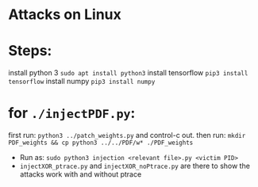 # Attacks on Linux

# Steps:

install python 3 `sudo apt install python3`
install tensorflow `pip3 install tensorflow`
install numpy `pip3 install numpy`

# for `./injectPDF.py`:

first run: `python3 ../patch_weights.py` and control-c out.
then run: `mkdir PDF_weights && cp python3 ../../PDF/w* ./PDF_weights`

- Run as: `sudo python3 injection <relevant file>.py <victim PID>`
- `injectXOR_ptrace.py` and `injectXOR_noPtrace.py` are there to show the attacks work with and without ptrace
